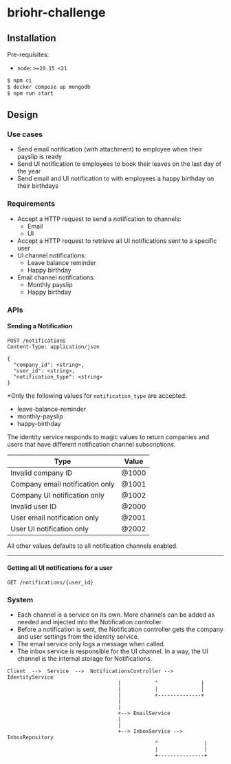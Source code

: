 # briohr-challenge

## Installation

Pre-requisites:

- `node`: `>=20.15 <21`

```bash
$ npm ci
$ docker compose up mongodb
$ npm run start
```

## Design

### Use cases

- Send email notification (with attachment) to employee when their payslip is ready
- Send UI notification to employees to book their leaves on the last day of the year
- Send email and UI notification to with employees a happy birthday on their birthdays

### Requirements

- Accept a HTTP request to send a notification to channels:
  - Email
  - UI
- Accept a HTTP request to retrieve all UI notifications sent to a specific user
- UI channel notifications:
  - Leave balance reminder
  - Happy birthday
- Email channel notifications:
  - Monthly payslip
  - Happy birthday

### APIs

#### Sending a Notification

```
POST /notifications
Content-Type: application/json

{
  "company_id": <string>,
  "user_id": <string>,
  "notification_type": <string>
}
```

\*Only the following values for `notification_type` are accepted:

- leave-balance-reminder
- monthly-payslip
- happy-birthday

The identity service responds to magic values to return companies and users that have different notification channel subscriptions.

| Type                            | Value |
| ------------------------------- | ----- |
| Invalid company ID              | @1000 |
| Company email notification only | @1001 |
| Company UI notification only    | @1002 |
| Invalid user ID                 | @2000 |
| User email notification only    | @2001 |
| User UI notification only       | @2002 |

All other values defaults to all notification channels enabled.

---

#### Getting all UI notifications for a user

```
GET /notifications/{user_id}
```

### System

- Each channel is a service on its own. More channels can be added as needed and injected into the Notification controller.
- Before a notification is sent, the Notification controller gets the company and user settings from the identity service.
- The email service only logs a message when called.
- The inbox service is responsible for the UI channel. In a way, the UI channel is the internal storage for Notifications.

```
Client  -->  Service  -->  NotificationsController -->  IdentityService
                                    |           ^              |
                                    |           |              |
                                    |           +--------------+
                                    |
                                    |
                                    +--> EmailService
                                    |
                                    |
                                    +--> InboxService --> InboxRepository
                                                ^               |
                                                |               |
                                                +---------------+
```
